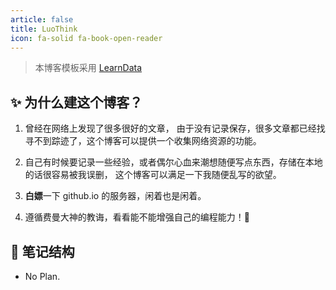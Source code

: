 ```yaml
---
article: false
title: LuoThink
icon: fa-solid fa-book-open-reader
---
```


> 本博客模板采用 [LearnData](https://github.com/rockbenben/LearnData)


## ✨ 为什么建这个博客？

1. 曾经在网络上发现了很多很好的文章， 由于没有记录保存，很多文章都已经找寻不到踪迹了，这个博客可以提供一个收集网络资源的功能。

2. 自己有时候要记录一些经验，或者偶尔心血来潮想随便写点东西，存储在本地的话很容易被我误删， 这个博客可以满足一下我随便乱写的欲望。

3. **白嫖**一下 github.io 的服务器，闲着也是闲着。 

4. 遵循费曼大神的教诲，看看能不能增强自己的编程能力！🤣


## 🧱 笔记结构

- No Plan.
